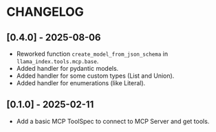 # CHANGELOG

## [0.4.0] - 2025-08-06

- Reworked function `create_model_from_json_schema` in `llama_index.tools.mcp.base`.
- Added handler for pydantic models.
- Added handler for some custom types (List and Union).
- Added handler for enumerations (like Literal).

## [0.1.0] - 2025-02-11

- Add a basic MCP ToolSpec to connect to MCP Server and get tools.

